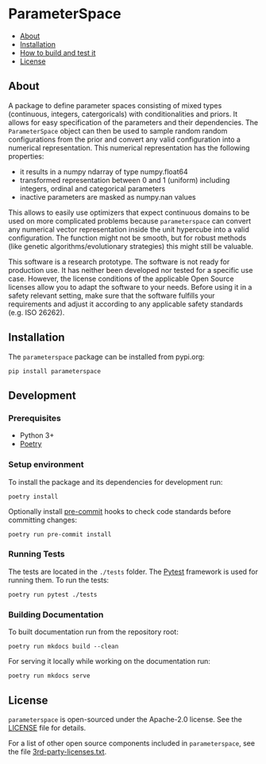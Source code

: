 # ParameterSpace

* [About](#about)
* [Installation](#installation)
* [How to build and test it](#build)
* [License](#license)

## About

A package to define parameter spaces consisting of mixed types (continuous, integers,
catergoricals) with conditionalities and priors.
It allows for easy specification of the parameters and their dependencies.
The `ParameterSpace` object can then be used to sample random random configurations
from the prior and convert any valid configuration into a numerical representation.
This numerical representation has the following properties:

  - it results in a numpy ndarray of type numpy.float64
  - transformed representation between 0 and 1 (uniform) including integers, ordinal and categorical parameters
  - inactive parameters are masked as  numpy.nan values

This allows to easily use optimizers that expect continuous domains to be used on more
complicated problems because `parameterspace` can convert any numerical vector
representation inside the unit hypercube into a valid configuration.
The function might not be smooth, but for robust methods (like genetic
algorithms/evolutionary strategies) this might still be valuable.

This software is a research prototype.
The software is not ready for production use.
It has neither been developed nor tested for a specific use case.
However, the license conditions of the applicable Open Source licenses allow you to
adapt the software to your needs.
Before using it in a safety relevant setting, make sure that the software fulfills your
requirements and adjust it according to any applicable safety standards
(e.g. ISO 26262).

## Installation

The `parameterspace` package can be installed from pypi.org:

```
pip install parameterspace
```

## Development

### Prerequisites

- Python 3+
- [Poetry](https://python-poetry.org/docs/#installation)

### Setup environment

To install the package and its dependencies for development run:

```
poetry install
```

Optionally install [pre-commit](https://pre-commit.com) hooks to check code standards
before committing changes:

```
poetry run pre-commit install
```

### Running Tests

The tests are located in the `./tests` folder.
The [Pytest](https://pytest.org) framework is used for running them.
To run the tests:

```
poetry run pytest ./tests
```

### Building Documentation

To built documentation run from the repository root:

```
poetry run mkdocs build --clean
```

For serving it locally while working on the documentation run:

```
poetry run mkdocs serve
```

## License

`parameterspace` is open-sourced under the Apache-2.0 license. See the [LICENSE](LICENSE)
file for details.

For a list of other open source components included in `parameterspace`, see the file
[3rd-party-licenses.txt](3rd-party-licenses.txt).
